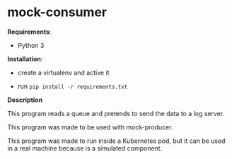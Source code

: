 # mock-consumer

**Requirements**: 

* Python 3

**Installation**:

- create a virtualenv and active it
  
- run `pip install -r requirements.txt`

**Description**

This program reads a queue and pretends to send the data to a log server.

This program was made to be used with mock-producer.

This program was made to run inside a Kubernetes pod, but it can be used in a real machine because is a simulated component.

